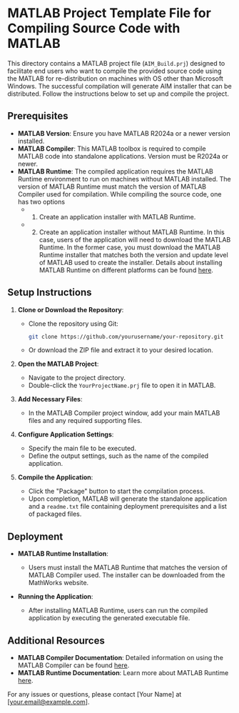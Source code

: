 # MATLAB Project Template File for Compiling Source Code with MATLAB

This directory contains a MATLAB project file (`AIM_Build.prj`) designed to facilitate end users who want to compile the provided source code using the MATLAB for re-distribution on machines with OS other than Microsoft Windows. The successful compilation will generate AIM installer that can be distributed.
Follow the instructions below to set up and compile the project.

## Prerequisites
- **MATLAB Version**: Ensure you have MATLAB R2024a or a newer version installed.
- **MATLAB Compiler**: This MATLAB toolbox is required to compile MATLAB code into standalone applications. Version must be R2024a or newer.
- **MATLAB Runtime**: The compiled application requires the MATLAB Runtime environment to run on machines without MATLAB installed. The version of MATLAB Runtime must match the version of MATLAB Compiler used for compilation. While compiling the source code, one has two options
    * 1. Create an application installer with MATLAB Runtime.
    * 2. Create an application installer without MATLAB Runtime. In this case, users of the application will need to download the MATLAB Runtime.
In the former case, you must download the MATLAB Runtime installer that matches both the version and update level of MATLAB used to create the installer.
Details about installing MATLAB Runtime on different platforms can be found [here](https://www.mathworks.com/help/compiler/install-the-matlab-runtime.html).

## Setup Instructions

1. **Clone or Download the Repository**:
   - Clone the repository using Git:
     ```bash
     git clone https://github.com/yourusername/your-repository.git
     ```
   - Or download the ZIP file and extract it to your desired location.

2. **Open the MATLAB Project**:
   - Navigate to the project directory.
   - Double-click the `YourProjectName.prj` file to open it in MATLAB.

3. **Add Necessary Files**:
   - In the MATLAB Compiler project window, add your main MATLAB files and any required supporting files.

4. **Configure Application Settings**:
   - Specify the main file to be executed.
   - Define the output settings, such as the name of the compiled application.

5. **Compile the Application**:
   - Click the "Package" button to start the compilation process.
   - Upon completion, MATLAB will generate the standalone application and a `readme.txt` file containing deployment prerequisites and a list of packaged files.

## Deployment

- **MATLAB Runtime Installation**:
  - Users must install the MATLAB Runtime that matches the version of MATLAB Compiler used. The installer can be downloaded from the MathWorks website.

- **Running the Application**:
  - After installing MATLAB Runtime, users can run the compiled application by executing the generated executable file.

## Additional Resources

- **MATLAB Compiler Documentation**: Detailed information on using the MATLAB Compiler can be found [here](https://www.mathworks.com/help/compiler/getting-started-with-matlab-compiler.html).
- **MATLAB Runtime Documentation**: Learn more about MATLAB Runtime [here](https://www.mathworks.com/products/compiler/matlab-runtime.html).

For any issues or questions, please contact [Your Name] at [your.email@example.com].
